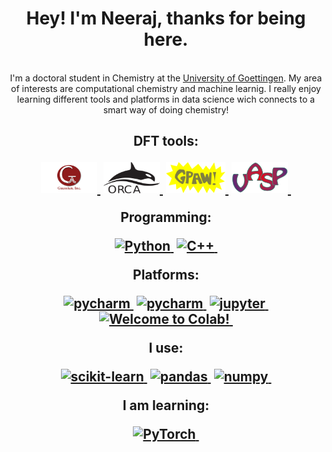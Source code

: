 <p>
<h1 align="center"></a><b> Hey! I'm Neeraj, thanks for being here. </b></a>
</h1>
</p>

<p align="center">
<!--<a href="https://www.linkedin.com/in/neeraj-kumar-pandit-5107241a9/"><img src="https://img.shields.io/badge/LinkedIn-0A66C2.svg?style=for-the-badge&logo=LinkedIn&logoColor=white" alt="LinkedIn" /></a>&nbsp;
<a href="mailto:neerajkumar.pndt@gmail.com"><img src="https://img.shields.io/badge/Gmail-EA4335.svg?style=for-the-badge&logo=Gmail&logoColor=white" alt="Email" /></a>&nbsp;
<a href="https://twitter.com/neeraj_compchem"><img src="https://img.shields.io/badge/Twitter-1DA1F2.svg?style=for-the-badge&logo=Twitter&logoColor=white" alt="Twitter" /></a>&nbsp;
<a href="https://orcid.org/0000-0002-6885-0920"><img src="https://img.shields.io/badge/-ORCID-ffffff?style=for-the-badge&logo=ORCID&logoColor=white alt="ORCID" /></a>&nbsp;
<a href="https://scholar.google.com/citations?user=pZT-B6kAAAAJ&hl=en&authuser=1"><img src="https://img.shields.io/badge/Google%20Scholar-4285F4.svg?style=for-the-badge&logo=Google-Scholar&logoColor=white" alt="Scolar" /></a>&nbsp;-->
    <br />
    I'm a doctoral student in Chemistry at the <a href="https://www.uni-goettingen.de/">University of Goettingen</a>. My area of interests are computational chemistry and machine learnig. I really enjoy learning different tools and platforms in data science wich connects to a smart way of doing chemistry!
<br>
<h2 align="center">
<!--   <p>My stats:</p>
  <a href="#"><img src="https://github-readme-stats.vercel.app/api?username=neeraj-compchem&show_icons=true&theme=highcontrast"></a> -->
<h2 align="center">
    <p>DFT tools:</p>
    <a href="https://gaussian.com/"><img src= "https://github.com/neeraj-compchem/neeraj-compchem/blob/main/Gaussian_logo.png" width="90" height="50" />&nbsp;</a>
    <a href="https://gaussian.com/"><img src= "https://github.com/neeraj-compchem/neeraj-compchem/blob/main/orca_black.png" width="90" height="50" />&nbsp;</a>
    <a href="https://wiki.fysik.dtu.dk/gpaw/"><img src= "https://github.com/neeraj-compchem/neeraj-compchem/blob/main/gpaw-logo.png" width="95" height="50" />&nbsp;</a>
    <a href="https://www.vasp.at/"><img src= "https://github.com/neeraj-compchem/neeraj-compchem/blob/main/VASP_logo.png" width="90" height="50" />&nbsp;</a>
    <br />
    <p>Programming:</p>
    <a href="https://www.python.org/"><img src="https://img.shields.io/badge/Python-3776AB.svg?style=for-the-badge&logo=Python&logoColor=white" alt="Python" title="Python">&nbsp;</a>
    <a href="https://isocpp.org/"><img src="https://img.shields.io/badge/C++-00599C.svg?style=for-the-badge&logo=C++&logoColor=white" alt="C++" title="C++">&nbsp;</a>
    <br />
    <p>Platforms: </p>
    <a href="https://www.jetbrains.com/pycharm/"><img src="https://img.shields.io/badge/PyCharm-000000.svg?style=for-the-badge&logo=PyCharm&logoColor=white" alt="pycharm" title="pycharm">&nbsp;</a>
    <a href="https://www.anaconda.com/"><img src="https://img.shields.io/badge/Anaconda-44A833.svg?style=for-the-badge&logo=Anaconda&logoColor=white" alt="pycharm" title="pycharm">&nbsp;</a>
    <a href="https://jupyter.org/"><img src="https://img.shields.io/badge/Jupyter-F37626.svg?style=for-the-badge&logo=Jupyter&logoColor=white" alt="jupyter" title="jupyter">&nbsp;</a>
    <a href="https://colab.research.google.com/?utm_source=scs-index"><img src="https://img.shields.io/badge/Google%20Colab-F9AB00.svg?style=for-the-badge&logo=Google-Colab&logoColor=white" alt="Welcome to Colab!" title="Google Colaboratory">&nbsp;</a>
    <br />
    <p>I use:</p>
    <a href="https://scikit-learn.org/stable/"><img src="https://img.shields.io/badge/scikitlearn-F7931E.svg?style=for-the-badge&logo=scikit-learn&logoColor=white" alt="scikit-learn" title="scikit-learn">&nbsp;</a>
    <a href="https://pandas.pydata.org/"><img src="https://img.shields.io/badge/pandas-150458.svg?style=for-the-badge&logo=pandas&logoColor=white" alt="pandas" title="pandas">&nbsp;</a>
    <a href="https://numpy.org/"><img src="https://img.shields.io/badge/NumPy-013243.svg?style=for-the-badge&logo=NumPy&logoColor=white" alt="numpy" title="numpy">&nbsp;</a>
    <br />
    <p>I am learning:</p>
    <a href="https://pytorch.org/"><img src="https://img.shields.io/badge/PyTorch-EE4C2C.svg?style=for-the-badge&logo=PyTorch&logoColor=white" alt="PyTorch" title="PyTorch">&nbsp;</a>
</h2>
